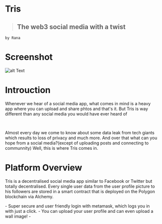 # Tris
>## The web3 social media with a twist

`by Rana`<br>

# Screenshot

![alt Text](./public/images/homepage.png)

# Introuction

<p>Whenever we hear of a social media app, what comes in mind is a heavy app where you can upload and share phtos and  that's it. But Tris is way different than any social media you would have ever heard of</p><br>
<p>Almost every day we come to know about some data leak from tech giants which results to loss of privacy and much more. And over that what can you hope from a social media?(except of uploading posts and connecting to communnity) Well, this is where Tris comes in. </p>

# Platform Overview

<p>Tris is a decentralised social media app similar to Facebook or Twitter but totally decentralised. Every single user data from the user profile picture to his followers are stored in a smart contract that is deployed on the Polygon blockchain via Alchemy. </p>
- Super secure and user friendly login with metamask, which logs you in with just a click. 
- You can upload your user profile and can even upload a wall image!
-
